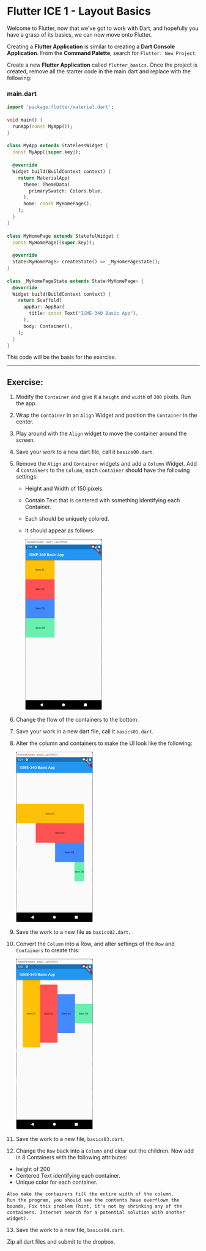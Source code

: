 # Flutter ICE 1 - Layout Basics

Welcome to Flutter, now that we've got to work with Dart, and hopefully you have a grasp of its basics, we can now move onto Flutter.

Creating a __Flutter Application__ is similar to creating a __Dart Console Application__. From the __Command Palette__, search for `Flutter: New Project`.

Create a new __Flutter Application__ called `flutter_basics`. Once the project is created, remove all the starter code in the main.dart and replace with the following:

### main.dart
```dart
import 'package:flutter/material.dart';

void main() {
  runApp(const MyApp());
}

class MyApp extends StatelessWidget {
  const MyApp({super.key});

  @override
  Widget build(BuildContext context) {
    return MaterialApp(
      theme: ThemeData(
        primarySwatch: Colors.blue,
      ),
      home: const MyHomePage(),
    );
  }
}

class MyHomePage extends StatefulWidget {
  const MyHomePage({super.key});

  @override
  State<MyHomePage> createState() => _MyHomePageState();
}

class _MyHomePageState extends State<MyHomePage> {
  @override
  Widget build(BuildContext context) {
    return Scaffold(
      appBar: AppBar(
        title: const Text("IGME-340 Basic App"),
      ),
      body: Container(),
    );
  }
}


```
This code will be the basis for the exercise.

---
## Exercise:

1. Modify the `Container` and give it a `height` and `width` of `200` pixels. Run the app.
   
2. Wrap the `Container` in an `Align` Widget and position the `Container` in the center.   

3. Play around with the `Align` widget to move the container around the screen.
   
4. Save your work to a new dart file, call it `basics00.dart`.   

5. Remove the `Align` and `Container` widgets and add a `Column` Widget. Add 4 `Containers` to the `Column`, each `Container` should have the following settings:
   * Height and Width of 150 pixels.
   * Contain Text that is centered with something identifying each Container.
   * Each should be uniquely colored.
   * It should appear as follows:

      ![](images/flutter_basics-01.png)    

6. Change the flow of the containers to the bottom.
   
7. Save your work in a new dart file, call it `basics01.dart`.

8. Alter the column and containers to make the UI look like the following:

    ![](images/flutter_basics-02.png)
   
9.  Save the work to a new file as `basics02.dart`.

10. Convert the `Column` into a Row, and alter settings of the `Row` and `Containers` to create this:
   
    ![](images/flutter_basics-03.png)    

11. Save the work to a new file, `basics03.dart`.
    
12. Change the `Row` back into a `Column` and clear out the children. Now add in 8 Containers with the following attributes:
 
   * height of 200 
   * Centered Text identifying each container.
   * Unique color for each container.

    Also make the containers fill the entire width of the column. 
    Run the program, you should see the contents have overflown the bounds, Fix this problem (hint, it's not by shrinking any of the containers. Internet search for a potential solution with another widget).
    
13. Save the work to a new file, `basics04.dart`.

Zip all dart files and submit to the dropbox.
